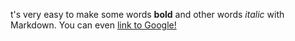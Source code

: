 t's very easy to make some words **bold** and other words *italic* with Markdown. You can even [link to Google!](http://google.com)
